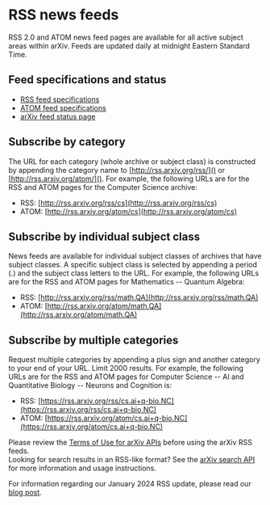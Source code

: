 # RSS news feeds

RSS 2.0 and ATOM news feed pages are available for all active subject areas within arXiv. Feeds are updated daily at midnight Eastern Standard Time. 

## Feed specifications and status

- [RSS feed specifications](../../help/rss_specifications)
- [ATOM feed specifications](../../help/atom_specifications) 
- [arXiv feed status page](https://rss.arxiv.org/feed/status)

## Subscribe by category
The URL for each category (whole archive or subject class) is constructed by appending the category name to [http://rss.arxiv.org/rss/]() or [http://rss.arxiv.org/atom/](). For example, the following URLs are for the RSS and ATOM pages for the Computer Science archive:

- RSS:  [http://rss.arxiv.org/rss/cs](http://rss.arxiv.org/rss/cs)
- ATOM: [http://rss.arxiv.org/atom/cs](http://rss.arxiv.org/atom/cs)

## Subscribe by individual subject class
News feeds are available for individual subject classes of archives that have subject classes. A specific subject class is selected by appending a period (.) and the subject class letters to the URL. For example, the following URLs are for the RSS and ATOM pages for  Mathematics -- Quantum Algebra:

- RSS:  [http://rss.arxiv.org/rss/math.QA](http://rss.arxiv.org/rss/math.QA)
- ATOM: [http://rss.arxiv.org/atom/math.QA](http://rss.arxiv.org/atom/math.QA)

## Subscribe by multiple categories
Request multiple categories by appending a plus sign and another category to your end of your URL. Limit 2000 results.
For example, the following URLs are for the RSS and ATOM pages for Computer Science  -- AI and Quantitative Biology -- Neurons  and Cognition is:

- RSS: [https://rss.arxiv.org/rss/cs.ai+q-bio.NC](https://rss.arxiv.org/rss/cs.ai+q-bio.NC)
- ATOM: [https://rss.arxiv.org/atom/cs.ai+q-bio.NC](https://rss.arxiv.org/atom/cs.ai+q-bio.NC)

Please review the [Terms of Use for arXiv APIs](https://info.arxiv.org/help/api/tou.html) before using the arXiv RSS feeds.  
Looking for search results in an RSS-like format? See the [arXiv search API](https://info.arxiv.org/help/api/index.html) for more information and usage instructions. 

For information regarding our January 2024 RSS update, please read our [blog post](https://blog.arxiv.org/2024/01/31/attention-arxiv-users-re-implemented-rss/).  
